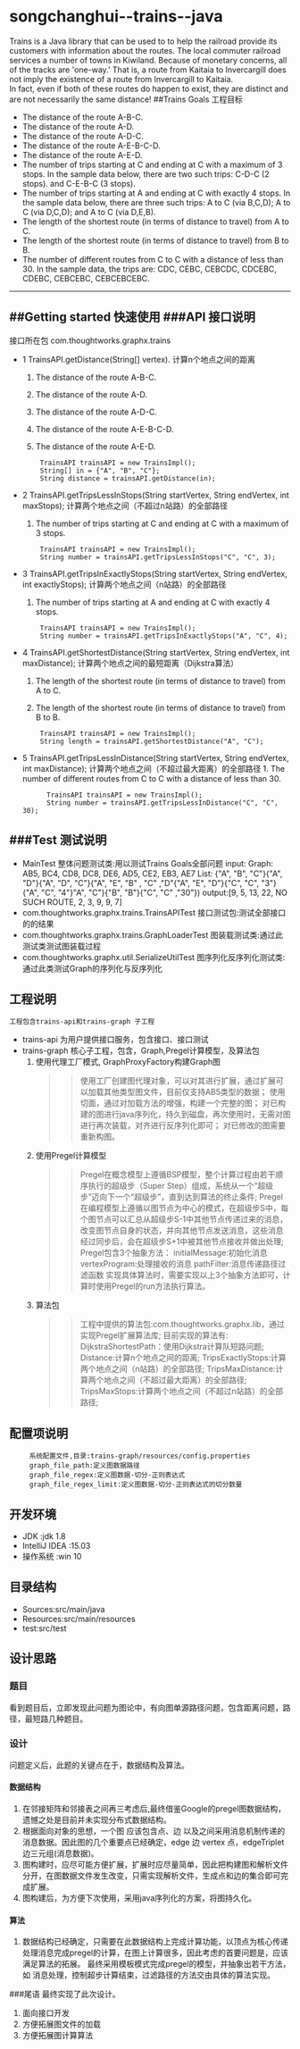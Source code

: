 # songchanghui--trains--java
Trains is a Java library that can be used to  to help the railroad provide its customers with information about the routes.
The local commuter railroad services a number of towns in Kiwiland.  Because of monetary concerns, all of the tracks are 'one-way.'  That is,
a route from Kaitaia to Invercargill does not imply the existence of a route from Invercargill to Kaitaia.  
In fact, even if both of these routes do happen to exist, they are distinct and are not necessarily the same distance!
##Trains Goals 工程目标
* The distance of the route A-B-C.
* The distance of the route A-D.
* The distance of the route A-D-C.
* The distance of the route A-E-B-C-D.
* The distance of the route A-E-D.
* The number of trips starting at C and ending at C with a maximum of 3 stops.  In the sample data below, there are two such trips: C-D-C (2 stops). and C-E-B-C (3 stops).
* The number of trips starting at A and ending at C with exactly 4 stops.  In the sample data below, there are three such trips: A to C (via B,C,D); A to C (via D,C,D); and A to C (via D,E,B).
* The length of the shortest route (in terms of distance to travel) from A to C.
* The length of the shortest route (in terms of distance to travel) from B to B.
* The number of different routes from C to C with a distance of less than 30.  In the sample data, the trips are: CDC, CEBC, CEBCDC, CDCEBC, CDEBC, CEBCEBC, CEBCEBCEBC.
---
##Getting started 快速使用
###API 接口说明
---
 接口所在包 com.thoughtworks.graphx.trains

* 1 TrainsAPI.getDistance(String[] vertex).
   计算n个地点之间的距离
    1. The distance of the route A-B-C.
    2. The distance of the route A-D.
    3. The distance of the route A-D-C.
    4. The distance of the route A-E-B-C-D.
    5. The distance of the route A-E-D.
       
            TrainsAPI trainsAPI = new TrainsImpl();
            String[] in = {"A", "B", "C"};
            String distance = trainsAPI.getDistance(in);
* 2  TrainsAPI.getTripsLessInStops(String startVertex, String endVertex, int maxStops);
    计算两个地点之间（不超过n站路）的全部路径
    1. The number of trips starting at C and ending at C with a maximum of 3 stops.
       
            TrainsAPI trainsAPI = new TrainsImpl();
            String number = trainsAPI.getTripsLessInStops("C", "C", 3);
             
* 3 TrainsAPI.getTripsInExactlyStops(String startVertex, String endVertex, int exactlyStops);
    计算两个地点之间（n站路）的全部路径
    1. The number of trips starting at A and ending at C with exactly 4 stops.
    
            TrainsAPI trainsAPI = new TrainsImpl();
            String number = trainsAPI.getTripsInExactlyStops("A", "C", 4);
* 4 TrainsAPI.getShortestDistance(String startVertex, String endVertex, int maxDistance);
    计算两个地点之间的最短距离（Dijkstra算法）
    1. The length of the shortest route (in terms of distance to travel) from A to C.
    2. The length of the shortest route (in terms of distance to travel) from B to B.
  
            TrainsAPI trainsAPI = new TrainsImpl();
            String length = trainsAPI.getShortestDistance("A", "C");
* 5 TrainsAPI.getTripsLessInDistance(String startVertex, String endVertex, int maxDistance);
    计算两个地点之间（不超过最大距离）的全部路径
      1. The number of different routes from C to C with a distance of less than 30.
      
            TrainsAPI trainsAPI = new TrainsImpl();
            String number = trainsAPI.getTripsLessInDistance("C", "C", 30);
            
###Test 测试说明
---
* MainTest
    整体问题测试类:用以测试Trains Goals全部问题
    input: 
    Graph: AB5, BC4, CD8, DC8, DE6, AD5, CE2, EB3, AE7
    List: {"A", "B", "C"}{"A", "D"}{"A", "D", "C"}{"A", "E", "B" , "C" ,"D"{"A", "E", "D"}{"C", "C", "3"}{"A", "C", "4"}"A", "C"}{"B", "B"}{"C", "C" ,"30"})
    output:[9, 5, 13, 22, NO SUCH ROUTE, 2, 3, 9, 9, 7]
* com.thoughtworks.graphx.trains.TrainsAPITest
    接口测试包:测试全部接口的的结果
* com.thoughtworks.graphx.trains.GraphLoaderTest
    图装载测试类:通过此测试类测试图装载过程
* com.thoughtworks.graphx.util.SerializeUtilTest
    图序列化反序列化测试类:通过此类测试Graph的序列化与反序列化
    
## 工程说明
    工程包含trains-api和trains-graph 子工程
* trains-api
    为用户提供接口服务，包含接口、接口测试
* trains-graph
    核心子工程，包含，Graph,Pregel计算模型，及算法包
    1. 使用代理工厂模式, GraphProxyFactory构建Graph图
        >> 使用工厂创建图代理对象，可以对其进行扩展，通过扩展可以加载其他类型图文件，目前仅支持AB5类型的数据；
        使用切面，通过对加载方法的增强，构建一个完整的图；
        对已构建的图进行java序列化，持久到磁盘，再次使用时，无需对图进行再次装载，对齐进行反序列化即可；
        对已修改的图需要重新构图。
    2. 使用Pregel计算模型
        >> Pregel在概念模型上遵循BSP模型，整个计算过程由若干顺序执行的超级步（Super Step）组成，系统从一个“超级步”迈向下一个“超级步”，直到达到算法的终止条件;
        Pregel在编程模型上遵循以图节点为中心的模式，在超级步S中，每个图节点可以汇总从超级步S-1中其他节点传递过来的消息，改变图节点自身的状态，并向其他节点发送消息，这些消息经过同步后，会在超级步S+1中被其他节点接收并做出处理;
        Pregel包含3个抽象方法：
        initialMessage:初始化消息
        vertexProgram:处理接收的消息
        pathFilter:消息传递路径过滤函数
        实现具体算法时，需要实现以上3个抽象方法即可，计算时使用Pregel的run方法执行算法。
     3. 算法包
         >>工程中提供的算法包:com.thoughtworks.graphx.lib，通过实现Pregel扩展算法库;
         目前实现的算法有:
         DijkstraShortestPath：使用Dijkstra计算队短路问题;
         Distance:计算n个地点之间的距离;
         TripsExactlyStops:计算两个地点之间（n站路）的全部路径;
         TripsMaxDistance:计算两个地点之间（不超过最大距离）的全部路径;
         TripsMaxStops:计算两个地点之间（不超过n站路）的全部路径;
         
## 配置项说明  
         系统配置文件,目录:trains-graph/resources/config.properties 
         graph_file_path:定义图数据路径
         graph_file_regex:定义图数据-切分-正则表达式
         graph_file_regex_limit:定义图数据-切分-正则表达式的切分数量 

## 开发环境
* JDK :jdk 1.8
* IntelliJ IDEA :15.03
* 操作系统 :win 10

## 目录结构
* Sources:src/main/java
* Resources:src/main/resources
* test:src/test

## 设计思路
### 题目
看到题目后，立即发现此问题为图论中，有向图单源路径问题，包含距离问题，路径，最短路几种题目。

### 设计
问题定义后，此题的关键点在于，数据结构及算法。
#### 数据结构
1. 在邻接矩阵和邻接表之间再三考虑后,最终借鉴Google的pregel图数据结构，遗憾之处是目前并未实现分布式数据结构。
2. 根据面向对象的思想，一个图 应该包含点、边 以及之间采用消息机制传递的消息数据。因此图的几个重要点已经确定，edge 边
    vertex 点，edgeTriplet 边三元组(消息数据)。
3. 图构建时，应尽可能方便扩展，扩展时应尽量简单，因此把构建图和解析文件分开，在图数据文件发生改变，只需实现解析文件，生成点和边的集合即可完成扩展。
4. 图构建后，为方便下次使用，采用java序列化的方案，将图持久化。

#### 算法
1. 数据结构已经确定，只需要在此数据结构上完成计算功能，以顶点为核心传递处理消息完成pregel的计算，在图上计算很多，因此考虑的首要问题是，应该满足算法的拓展。
最终采用模板模式完成pregel的模型，并抽象出若干方法，如 消息处理，控制超步计算结束，过滤路径的方法交由具体的算法实现。

###尾语
最终实现了此次设计。
1. 面向接口开发
2. 方便拓展图文件的加载
3. 方便拓展图计算算法

    


      

    
    